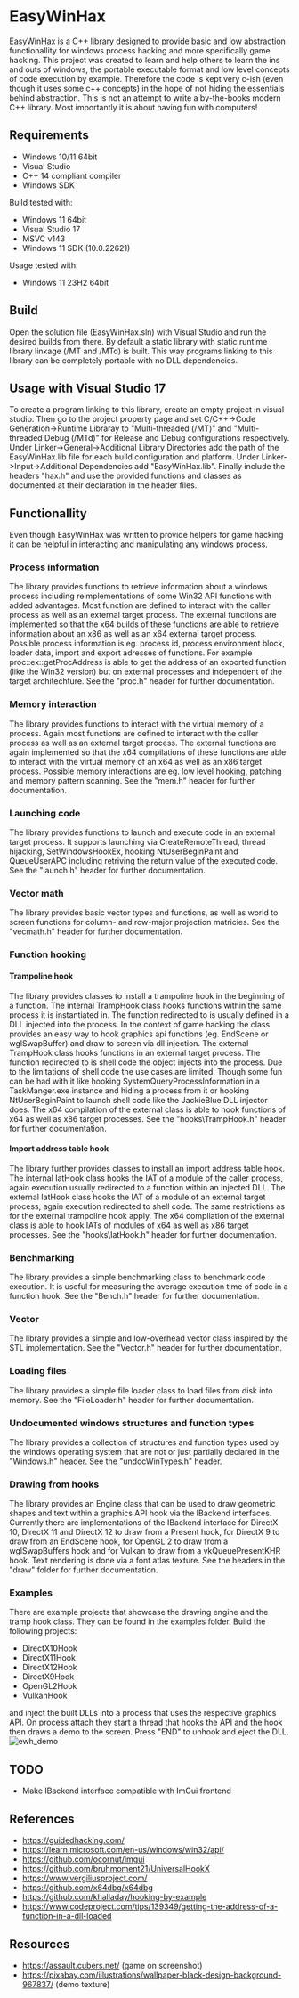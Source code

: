 # EasyWinHax
EasyWinHax is a C++ library designed to provide basic and low abstraction functionallity for windows process hacking and more specifically game hacking.
This project was created to learn and help others to learn the ins and outs of windows, the portable executable format and low level concepts of code execution by example. Therefore the code is kept very c-ish (even though it uses some c++ concepts) in the hope of not hiding the essentials behind abstraction. This is not an attempt to write a by-the-books modern C++ library. Most importantly it is about having fun with computers!

## Requirements
- Windows 10/11 64bit
- Visual Studio
- C++ 14 compliant compiler
- Windows SDK

Build tested with:
- Windows 11 64bit
- Visual Studio 17
- MSVC v143
- Windows 11 SDK (10.0.22621)

Usage tested with:
- Windows 11 23H2 64bit

## Build
Open the solution file (EasyWinHax.sln) with Visual Studio and run the desired builds from there.
By default a static library with static runtime library linkage (/MT and /MTd) is built.
This way programs linking to this library can be completely portable with no DLL dependencies.
## Usage with Visual Studio 17
To create a program linking to this library, create an empty project in visual studio.
Then go to the project property page and set C/C++->Code Generation->Runtime Libraray to "Multi-threaded (/MT)" and "Multi-threaded Debug (/MTd)" for Release and Debug configurations respectively.
Under Linker->General->Additional Library Directories add the path of the EasyWinHax.lib file for each build configuration and platform.
Under Linker->Input->Additional Dependencies add "EasyWinHax.lib".
Finally include the headers "hax.h" and use the provided functions and classes as documented at their declaration in the header files.

## Functionallity
Even though EasyWinHax was written to provide helpers for game hacking it can be helpful in interacting and manipulating any windows process.
### Process information
The library provides functions to retrieve information about a windows process including reimplementations of some Win32 API functions with added advantages. Most function are defined to interact with the caller process as well as an external target process. The external functions are implemented so that the x64 builds of these functions are able to retrieve information about an x86 as well as an x64 external target process. Possible process information is eg. process id, process environment block, loader data, import and export adresses of functions. For example proc::ex::getProcAddress is able to get the address of an exported function (like the Win32 version) but on external processes and independent of the target architechture. See the "proc.h" header for further documentation.
### Memory interaction
The library provides functions to interact with the virtual memory of a process. Again most functions are defined to interact with the caller process as well as an external target process. The external functions are again implemented so that the x64 compilations of these functions are able to interact with the virtual memory of an x64 as well as an x86 target process. Possible memory interactions are eg. low level hooking, patching and memory pattern scanning. See the "mem.h" header for further documentation.
### Launching code
The library provides functions to launch and execute code in an external target process. It supports launching via CreateRemoteThread, thread hijacking, SetWindowsHookEx, hooking NtUserBeginPaint and QueueUserAPC including retriving the return value of the executed code. See the "launch.h" header for further documentation.
### Vector math
The library provides basic vector types and functions, as well as world to screen functions for column- and row-major projection matricies. See the "vecmath.h" header for further documentation.
### Function hooking
#### Trampoline hook
The library provides classes to install a trampoline hook in the beginning of a function.
The internal TrampHook class hooks functions within the same process it is instantiated in. The function redirected to is usually defined in a DLL injected into the process.
In the context of game hacking the class provides an easy way to hook graphics api functions (eg. EndScene or wglSwapBuffer) and draw to screen via dll injection.
The external TrampHook class hooks functions in an external target process. The function redirected to is shell code the object injects into the process.
Due to the limitations of shell code the use cases are limited.
Though some fun can be had with it like hooking SystemQueryProcessInformation in a TaskManger.exe instance and hiding a process from it or hooking NtUserBeginPaint to launch shell code like the JackieBlue DLL injector does.
The x64 compilation of the external class is able to hook functions of x64 as well as x86 target processes.
See the "hooks\TrampHook.h" header for further documentation.
#### Import address table hook
The library further provides classes to install an import address table hook.
The internal IatHook class hooks the IAT of a module of the caller process, again execution usually redirected to a function within an injected DLL.
The external IatHook class hooks the IAT of a module of an external target process, again execution redirected to shell code.
The same restrictions as for the external trampoline hook apply.
The x64 compilation of the external class is able to hook IATs of modules of x64 as well as x86 target processes.
See the "hooks\IatHook.h" header for further documentation.
### Benchmarking
The library provides a simple benchmarking class to benchmark code execution. It is useful for measuring the average execution time of code in a function hook. See the "Bench.h" header for further documentation.
### Vector
The library provides a simple and low-overhead vector class inspired by the STL implementation. See the "Vector.h" header for further documentation.
### Loading files
The library provides a simple file loader class to load files from disk into memory. See the "FileLoader.h" header for further documentation.
### Undocumented windows structures and function types
The library provides a collection of structures and function types used by the windows operating system that are not or just partially declared in the "Windows.h" header. See the "undocWinTypes.h" header.
### Drawing from hooks
The library provides an Engine class that can be used to draw geometric shapes and text within a graphics API hook via the IBackend interfaces.
Currently there are implementations of the IBackend interface for DirectX 10, DirectX 11 and DirectX 12 to draw from a Present hook, for DirectX 9 to draw from an EndScene hook, for OpenGL 2 to draw from a wglSwapBuffers hook and for Vulkan to draw from a vkQueuePresentKHR hook.
Text rendering is done via a font atlas texture.
See the headers in the "draw" folder for further documentation.
### Examples
There are example projects that showcase the drawing engine and the tramp hook class. They can be found in the examples folder.
Build the following projects:

- DirectX10Hook
- DirectX11Hook
- DirectX12Hook
- DirectX9Hook
- OpenGL2Hook
- VulkanHook

and inject the built DLLs into a process that uses the respective graphics API.
On process attach they start a thread that hooks the API and the hook then draws a demo to the screen.
Press "END" to unhook and eject the DLL.
![ewh_demo](https://github.com/user-attachments/assets/ebc881aa-eb07-4b80-9ada-5bfaaa6d7c9f)

## TODO

- Make IBackend interface compatible with ImGui frontend

## References
- https://guidedhacking.com/
- https://learn.microsoft.com/en-us/windows/win32/api/
- https://github.com/ocornut/imgui
- https://github.com/bruhmoment21/UniversalHookX
- https://www.vergiliusproject.com/
- https://github.com/x64dbg/x64dbg
- https://github.com/khalladay/hooking-by-example
- https://www.codeproject.com/tips/139349/getting-the-address-of-a-function-in-a-dll-loaded

## Resources
- https://assault.cubers.net/ (game on screenshot)
- https://pixabay.com/illustrations/wallpaper-black-design-background-967837/ (demo texture)
